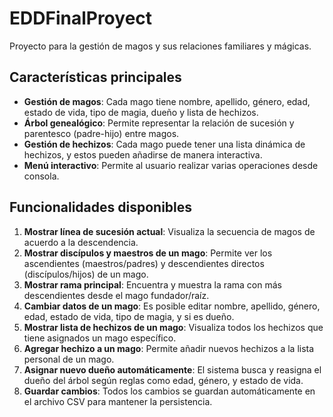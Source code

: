 # EDDFinalProyect

Proyecto para la gestión de magos y sus relaciones familiares y mágicas. 

## Características principales

- **Gestión de magos**: Cada mago tiene nombre, apellido, género, edad, estado de vida, tipo de magia, dueño y lista de hechizos.
- **Árbol genealógico**: Permite representar la relación de sucesión y parentesco (padre-hijo) entre magos.
- **Gestión de hechizos**: Cada mago puede tener una lista dinámica de hechizos, y estos pueden añadirse de manera interactiva.
- **Menú interactivo**: Permite al usuario realizar varias operaciones desde consola.

## Funcionalidades disponibles

1. **Mostrar línea de sucesión actual**: Visualiza la secuencia de magos de acuerdo a la descendencia.
2. **Mostrar discípulos y maestros de un mago**: Permite ver los ascendientes (maestros/padres) y descendientes directos (discípulos/hijos) de un mago.
3. **Mostrar rama principal**: Encuentra y muestra la rama con más descendientes desde el mago fundador/raíz.
4. **Cambiar datos de un mago**: Es posible editar nombre, apellido, género, edad, estado de vida, tipo de magia, y si es dueño.
5. **Mostrar lista de hechizos de un mago**: Visualiza todos los hechizos que tiene asignados un mago específico.
6. **Agregar hechizo a un mago**: Permite añadir nuevos hechizos a la lista personal de un mago.
7. **Asignar nuevo dueño automáticamente**: El sistema busca y reasigna el dueño del árbol según reglas como edad, género, y estado de vida.
8. **Guardar cambios**: Todos los cambios se guardan automáticamente en el archivo CSV para mantener la persistencia.

